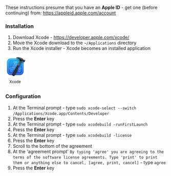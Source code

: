 These instructions presume that you have an **Apple ID** - get one (before continuing) from: https://appleid.apple.com/account

### Installation
1. Download Xcode - https://developer.apple.com/xcode/
3. Move the Xcode download to the ``~/Applications`` directory
4. Run the Xcode installer - Xcode becomes an installed application

<img src="../illustrations/xcode_icon.png" />

### Configuration
1. At the Terminal prompt - type ``sudo xcode-select --switch /Applications/Xcode.app/Contents/Developer``
2. Press the **Enter** key
3. At the Terminal prompt - type ``sudo xcodebuild -runFirstLaunch``
4. Press the **Enter** key
5. At the Terminal prompt - type ``sudo xcodebuild -license``
6. Press the **Enter** key
7. Scroll to the bottom of the agreement
8. At the 'agreement prompt' ``By typing 'agree' you are agreeing to the terms of the software license agreements. Type 'print' to print them or anything else to cancel, [agree, print, cancel]`` - type ``agree``
9. Press the **Enter** key
